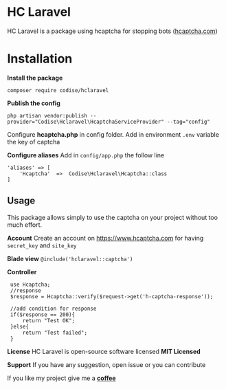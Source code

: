 ﻿# HC Laravel

HC Laravel is a package using hcaptcha for stopping bots ([hcaptcha.com](https://www.hcaptcha.com))


# Installation

**Install the package**

    composer require codise/hclaravel

**Publish the config**

    php artisan vendor:publish --provider="Codise\Hclaravel\HcaptchaServiceProvider" --tag="config"
   
Configure **hcaptcha.php** in config folder.  Add in environment `.env` variable the key of captcha

**Configure aliases**
Add in `config/app.php` the follow line

    'aliases' => [
    	'Hcaptcha'  =>  Codise\Hclaravel\Hcaptcha::class
    ]

## Usage

This package allows simply to use the captcha on your project without too much effort.

**Account**
Create an account on https://www.hcaptcha.com for having `secret_key` and `site_key`

**Blade view**
`@include('hclaravel::captcha')`
 
**Controller** 

     use Hcaptcha;
     //response
     $response = Hcaptcha::verify($request->get('h-captcha-response'));
     
     //add condition for response
     if($response == 200){
	     return "Test OK";
     }else{
	     return "Test failed";
     }
     
**License**
HC Laravel is open-source software licensed  **MIT Licensed**

**Support**
If you have any suggestion, open issue or you can contribute


If you like my project give me a **[coffee](https://www.patreon.com/tojorodialson)** 
